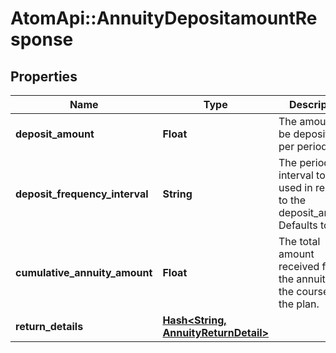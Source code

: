 # AtomApi::AnnuityDepositamountResponse

## Properties
Name | Type | Description | Notes
------------ | ------------- | ------------- | -------------
**deposit_amount** | **Float** | The amount to be deposited per period. | 
**deposit_frequency_interval** | **String** | The period interval to be used in relation to the deposit_amount. Defaults to year. | 
**cumulative_annuity_amount** | **Float** | The total amount received from the annuity over the course of the plan. | 
**return_details** | [**Hash&lt;String, AnnuityReturnDetail&gt;**](AnnuityReturnDetail.md) |  | 


